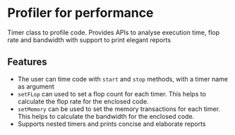 # Profiler for performance
Timer class to profile code. Provides APIs to analyse execution time, flop rate and bandwidth with support to print elegant reports

## Features
* The user can time code with ```start``` and ```stop``` methods, with a timer name as argument
* ```setFLop``` can used to set a flop count for each timer. This helps to calculate the flop rate for the enclosed code.
* ```setMemory``` can be used to set the memory transactions for each timer. This helps to calculate the bandwidth for the enclosed code.
* Supports nested timers and prints concise and elaborate reports 


